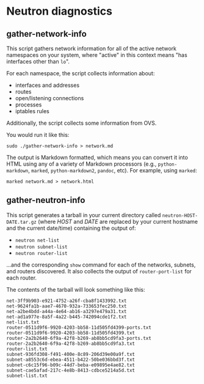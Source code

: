Neutron diagnostics
===================

## gather-network-info

This script gathers network information for all of the active network
namespaces on your system, where "active" in this context means "has
interfaces other than `lo`".

For each namespace, the script collects information about:

- interfaces and addresses
- routes
- open/listening connections
- processes
- iptables rules

Additionally, the script collects some information from OVS.

You would run it like this:

    sudo ./gather-network-info > network.md

The output is Markdown formatted, which means you can convert it into
HTML using any of a variety of Markdown processors (e.g.,
`python-markdown`, `marked`, `python-markdown2`, `pandoc`, etc).  For
example, using `marked`:

    marked network.md > network.html

## gather-neutron-info

This script generates a tarball in your current directory called
`neutron-HOST-DATE.tar.gz` (where *HOST* and *DATE* are replaced by
your current hostname and the current date/time) containing the output
of:

- `neutron net-list`
- `neutron subnet-list`
- `neutron router-list`

...and the corresponding `show` command for each of the networks,
subnets, and routers discovered.  It also collects the output of
`router-port-list` for each router.

The contents of the tarball will look something like this:

    net-3ff9b903-e921-4752-a26f-cba8f1433992.txt
    net-9624fa1b-aae7-4670-932a-733653fec250.txt
    net-a2be4bdd-a44a-4e64-ab16-a3297e479a31.txt
    net-ad1a977e-8a5f-4a22-b445-742094cde1f2.txt
    net-list.txt
    router-0511d9f6-9920-4203-bb58-11d505fd4399-ports.txt
    router-0511d9f6-9920-4203-bb58-11d505fd4399.txt
    router-2a2b2640-6f9a-42f8-b269-ab8bb5cd9fa3-ports.txt
    router-2a2b2640-6f9a-42f8-b269-ab8bb5cd9fa3.txt
    router-list.txt
    subnet-936fd308-f491-400e-8c89-206d39e00a9f.txt
    subnet-a8553c6d-ebea-4511-b422-50be036bbd3f.txt
    subnet-c6c15f96-b09c-44d7-beba-e09895e4ae82.txt
    subnet-cae5afad-217c-4e8b-8413-cdbce5214a5d.txt
    subnet-list.txt

